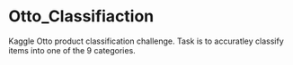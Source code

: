 # Otto_Classifiaction

Kaggle Otto product classification challenge. Task is to accuratley classify items into one of the 9 categories.


